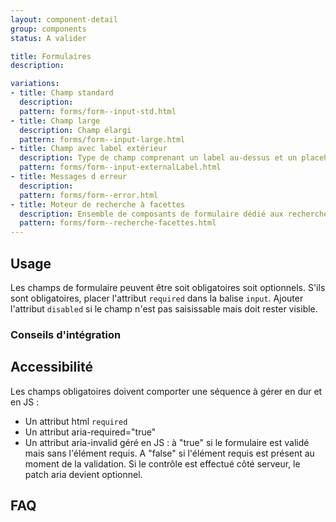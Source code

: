 ```yaml
---
layout: component-detail
group: components
status: A valider

title: Formulaires
description: 

variations:
- title: Champ standard
  description: 
  pattern: forms/form--input-std.html
- title: Champ large
  description: Champ élargi
  pattern: forms/form--input-large.html
- title: Champ avec label extérieur
  description: Type de champ comprenant un label au-dessus et un placeholder à l'intérieur
  pattern: forms/form--input-externalLabel.html
- title: Messages d erreur
  description:
  pattern: forms/form--error.html
- title: Moteur de recherche à facettes
  description: Ensemble de composants de formulaire dédié aux recherches
  pattern: forms/form--recherche-facettes.html
---
```


## Usage

Les champs de formulaire peuvent être soit obligatoires soit optionnels. S'ils sont obligatoires, placer l'attribut `required` dans la balise `input`.
Ajouter l'attribut `disabled` si le champ n'est pas saisissable mais doit rester visible.

### Conseils d'intégration


## Accessibilité

Les champs obligatoires doivent comporter une séquence à gérer en dur et en JS :
* Un attribut html `required`
* Un attribut aria-required="true"
* Un attribut aria-invalid géré en JS : à "true" si le formulaire est validé mais sans l'élément requis. A "false" si l'élément requis est présent au moment de la validation. Si le contrôle est effectué côté serveur, le patch aria devient optionnel.


## FAQ


